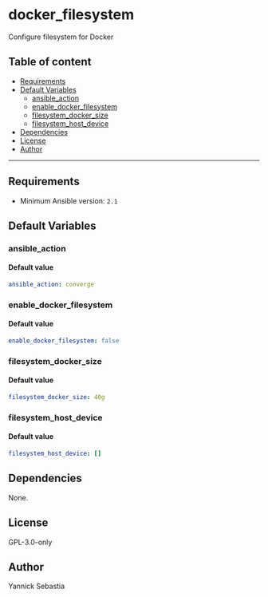 # docker_filesystem

Configure filesystem for Docker

## Table of content

- [Requirements](#requirements)
- [Default Variables](#default-variables)
  - [ansible_action](#ansible_action)
  - [enable_docker_filesystem](#enable_docker_filesystem)
  - [filesystem_docker_size](#filesystem_docker_size)
  - [filesystem_host_device](#filesystem_host_device)
- [Dependencies](#dependencies)
- [License](#license)
- [Author](#author)

---

## Requirements

- Minimum Ansible version: `2.1`

## Default Variables

### ansible_action

#### Default value

```YAML
ansible_action: converge
```

### enable_docker_filesystem

#### Default value

```YAML
enable_docker_filesystem: false
```

### filesystem_docker_size

#### Default value

```YAML
filesystem_docker_size: 40g
```

### filesystem_host_device

#### Default value

```YAML
filesystem_host_device: []
```



## Dependencies

None.

## License

GPL-3.0-only

## Author

Yannick Sebastia
